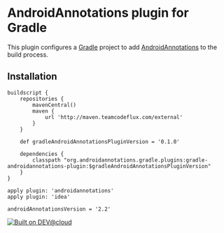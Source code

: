 # AndroidAnnotations plugin for Gradle

This plugin configures a [Gradle](http://gradle.org) project to add [AndroidAnnotations](http://androidannotations.org) to the build process.

## Installation

```
buildscript {
    repositories {
        mavenCentral()
        maven {
            url 'http://maven.teamcodeflux.com/external'
        }
    }

    def gradleAndroidAnnotationsPluginVersion = '0.1.0'

    dependencies {
        classpath "org.androidannotations.gradle.plugins:gradle-androidannotations-plugin:$gradleAndroidAnnotationsPluginVersion"
    }
}

apply plugin: 'androidannotations'
apply plugin: 'idea'

androidAnnotationsVersion = '2.2'
```

[![Built on DEV@cloud](http://web-static-cloudfront.s3.amazonaws.com/images/badges/BuiltOnDEV.png)](https://gradle-android-plugin.ci.cloudbees.com)


